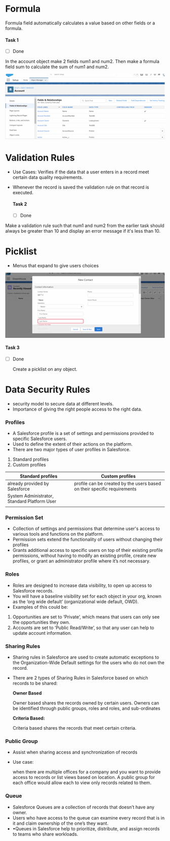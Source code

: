 
# Formula

Formula field automatically calculates a value based on other fields or a formula.

#### Task 1

- [ ] Done

In the account object make 2 fields num1 and num2. Then make a formula field sum to calculate the sum of num1 and num2.

![formula](files/formula.gif)

# Validation Rules

- Use Cases: Verifies if the data that a user enters in a record meet certain data quality requirements.

- Whenever the record is saved the validation rule on that record is executed.

  

  #### Task 2

  - [ ] Done

Make a validation rule such that num1 and num2 from the earlier task should always be greater than 10 and display an error message if it's less than 10.

# Picklist

- Menus that expand to give users choices

![picklist](files\picklist.gif)

#### Task 3

- [ ] Done

  Create a picklist on any object.

# Data Security Rules

- security model to secure data at different levels.
- Importance of giving the right people access to the right data.

### Profiles

- A Salesforce profile is a set of settings and permissions provided to specific Salesforce users.
- Used to define the extent of their actions on the platform. 
- There are two major types of user profiles in Salesforce.

1. Standard profiles
2. Custom profiles

| **Standard profiles**                         | **Custom profiles**                                          |
| --------------------------------------------- | ------------------------------------------------------------ |
| already provided by Salesforce                | profile can be created by the users  based on their specific requirements |
| System Administrator, Standard Platform  User |                                                              |
|                                               |                                                              |

### Permission Set

- Collection of settings and permissions that determine user's access to various tools and functions on the platform.
- Permission sets extend the functionality of users without changing their profiles
- Grants additional access to specific users on top of their existing profile permissions, without having to modify an existing profile, create new profiles, or grant an administrator profile where it’s not necessary.

### Roles

- Roles are designed to increase data visibility, to open up access to Salesforce records. 
- You will have a baseline visibility set for each object in your org, known as the ‘org wide default’ (organizational wide default, OWD).
-  Examples of this could be:

1. Opportunities are set to ‘Private’, which means that users can only see the opportunities they own.
2. Accounts are set to ‘Public Read/Write’, so that any user can help to update account information.

### Sharing Rules

- Sharing rules in Salesforce are used to create automatic exceptions to the Organization-Wide Default settings for the users who do not own the record.

- There are 2 types of Sharing Rules in Salesforce based on which records to be shared:

  

  **Owner Based**

  Owner based shares the records owned by certain users. Owners can be identified through public groups, roles and roles, and sub-ordinates

  

  **Criteria Based:**

  Criteria based shares the records that meet certain criteria.

### Public Group

- Assist when sharing access and synchronization of records

- Use case:

  when there are multiple offices for a company and you want to provide access to records or list views based on location. A public group for each office would allow each to view only records related to them. 

### Queue

- Salesforce Queues are a collection of records that doesn’t have any owner. 
- Users who have access to the queue can examine every record that is in it and claim ownership of the one’s they want.
- •Queues in Salesforce help to prioritize, distribute, and assign records to teams who share workloads.
